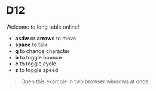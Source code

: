 # D12

Welcome to long table online!

- **asdw** or **arrows** to move
- **space** to talk
- **q** to change character
- **b** to toggle bounce
- **c** to toggle cycle
- **z** to toggle speed

> Open this example in two browser windows at once!
